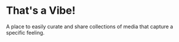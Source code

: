 # That's a Vibe!
A place to easily curate and share collections of media that capture a specific feeling.
